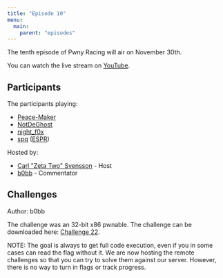 ```yaml
---
title: "Episode 10"
menu:
  main:
    parent: "episodes"
---
```


The tenth episode of Pwny Racing will air on November 30th.  

You can watch the live stream on [YouTube](https://www.youtube.com/watch?v=6wmyaYP5WkA).

## Participants

The participants playing:

* [Peace-Maker](https://twitter.com/jhartung10)
* [NotDeGhost](https://blog.robertchen.cc/)
* [night_f0x](https://twitter.com/vishnudevtj)
* [spq](https://twitter.com/spq) ([ESPR](https://ctftime.org/team/15712))

Hosted by:

* [Carl "Zeta Two" Svensson](https://twitter.com/ZetaTwo) - Host
* [b0bb](https://twitter.com/0xb0bb) - Commentator

## Challenges

Author: b0bb

The challenge was an 32-bit x86 pwnable. The challenge can be downloaded here: [Challenge 22](/challenges/chall22-dist.tgz).

NOTE: The goal is always to get full code execution, even if you in some cases can read the flag without it. We are now hosting the remote challenges so that you can try to solve them against our server. However, there is no way to turn in flags or track progress.
